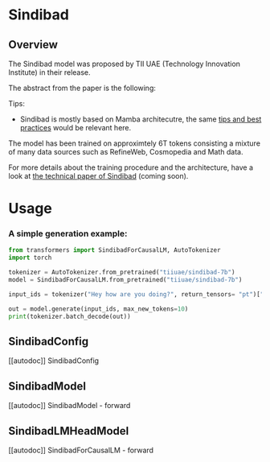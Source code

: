 <!--Copyright 2024 The HuggingFace Team. All rights reserved.

Licensed under the Apache License, Version 2.0 (the "License"); you may not use this file except in compliance with
the License. You may obtain a copy of the License at

http://www.apache.org/licenses/LICENSE-2.0

Unless required by applicable law or agreed to in writing, software distributed under the License is distributed on
an "AS IS" BASIS, WITHOUT WARRANTIES OR CONDITIONS OF ANY KIND, either express or implied. See the License for the
specific language governing permissions and limitations under the License.

⚠️ Note that this file is in Markdown but contain specific syntax for our doc-builder (similar to MDX) that may not be
rendered properly in your Markdown viewer.

-->

# Sindibad

## Overview

The Sindibad model was proposed by TII UAE (Technology Innovation Institute) in their release.

The abstract from the paper is the following:

*<INSERT PAPER ABSTRACT HERE>*

Tips:

- Sindibad is mostly based on Mamba architecutre, the same [tips and best practices](./mamba) would be relevant here.

The model has been trained on approximtely 6T tokens consisting a mixture of many data sources such as RefineWeb, Cosmopedia and Math data.

For more details about the training procedure and the architecture, have a look at [the technical paper of Sindibad]() (coming soon).

# Usage

### A simple generation example: 

```python 
from transformers import SindibadForCausalLM, AutoTokenizer
import torch

tokenizer = AutoTokenizer.from_pretrained("tiiuae/sindibad-7b")
model = SindibadForCausalLM.from_pretrained("tiiuae/sindibad-7b")

input_ids = tokenizer("Hey how are you doing?", return_tensors= "pt")["input_ids"]

out = model.generate(input_ids, max_new_tokens=10)
print(tokenizer.batch_decode(out))
```


## SindibadConfig

[[autodoc]] SindibadConfig

## SindibadModel

[[autodoc]] SindibadModel
    - forward

## SindibadLMHeadModel

[[autodoc]] SindibadForCausalLM
    - forward
